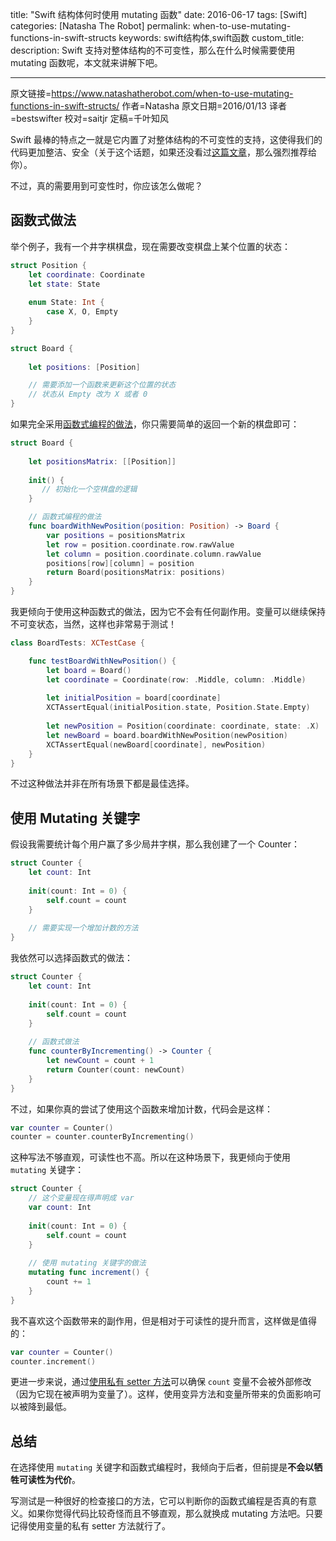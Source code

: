 title: "Swift 结构体何时使用 mutating 函数"
date: 2016-06-17
tags: [Swift]
categories: [Natasha The Robot]
permalink: when-to-use-mutating-functions-in-swift-structs
keywords: swift结构体,swift函数
custom_title: 
description: Swift 支持对整体结构的不可变性，那么在什么时候需要使用 mutating 函数呢，本文就来讲解下吧。

---
原文链接=https://www.natashatherobot.com/when-to-use-mutating-functions-in-swift-structs/
作者=Natasha
原文日期=2016/01/13
译者=bestswifter
校对=saitjr
定稿=千叶知风

<!--此处开始正文-->

Swift 最棒的特点之一就是它内置了对整体结构的不可变性的支持，这使得我们的代码更加整洁、安全（关于这个话题，如果还没看过[这篇文章](https://realm.io/news/andy-matuschak-controlling-complexity/)，那么强烈推荐给你）。

不过，真的需要用到可变性时，你应该怎么做呢？

<!--more-->

## 函数式做法

举个例子，我有一个井字棋棋盘，现在需要改变棋盘上某个位置的状态：

```swift
struct Position {
    let coordinate: Coordinate
    let state: State
    
    enum State: Int {
        case X, O, Empty
    }
}

struct Board {
    
    let positions: [Position]

    // 需要添加一个函数来更新这个位置的状态
    // 状态从 Empty 改为 X 或者 0
}
```

如果完全采用[函数式编程的做法](https://www.natashatherobot.com/functional-programming-in-swift/)，你只需要简单的返回一个新的棋盘即可：

```swift
struct Board {
    
    let positionsMatrix: [[Position]]
    
    init() {
       // 初始化一个空棋盘的逻辑
    }

    // 函数式编程的做法
    func boardWithNewPosition(position: Position) -> Board {
        var positions = positionsMatrix
        let row = position.coordinate.row.rawValue
        let column = position.coordinate.column.rawValue
        positions[row][column] = position
        return Board(positionsMatrix: positions)
    }
}
```

我更倾向于使用这种函数式的做法，因为它不会有任何副作用。变量可以继续保持不可变状态，当然，这样也非常易于测试！

```swift
class BoardTests: XCTestCase {

    func testBoardWithNewPosition() {
        let board = Board()
        let coordinate = Coordinate(row: .Middle, column: .Middle)
        
        let initialPosition = board[coordinate]
        XCTAssertEqual(initialPosition.state, Position.State.Empty)
        
        let newPosition = Position(coordinate: coordinate, state: .X)
        let newBoard = board.boardWithNewPosition(newPosition)
        XCTAssertEqual(newBoard[coordinate], newPosition)
    }
}
```

不过这种做法并非在所有场景下都是最佳选择。

## 使用 Mutating 关键字

假设我需要统计每个用户赢了多少局井字棋，那么我创建了一个 Counter：

```swift
struct Counter {
    let count: Int
    
    init(count: Int = 0) {
        self.count = count
    }
    
    // 需要实现一个增加计数的方法
}
```

我依然可以选择函数式的做法：

```swift
struct Counter {
    let count: Int
    
    init(count: Int = 0) {
        self.count = count
    }
    
    // 函数式做法
    func counterByIncrementing() -> Counter {
        let newCount = count + 1
        return Counter(count: newCount)
    }
}
```

不过，如果你真的尝试了使用这个函数来增加计数，代码会是这样：

```swift
var counter = Counter()
counter = counter.counterByIncrementing()
```

这种写法不够直观，可读性也不高。所以在这种场景下，我更倾向于使用 `mutating` 关键字：

```swift
struct Counter {
    // 这个变量现在得声明成 var
    var count: Int
    
    init(count: Int = 0) {
        self.count = count
    }
    
    // 使用 mutating 关键字的做法
    mutating func increment() {
        count += 1
    }
}
```

我不喜欢这个函数带来的副作用，但是相对于可读性的提升而言，这样做是值得的：

```swift
var counter = Counter()
counter.increment()
```

更进一步来说，通过[使用私有 setter 方法](https://www.natashatherobot.com/swift-magic-public-getter-private-setter/)可以确保 `count` 变量不会被外部修改（因为它现在被声明为变量了）。这样，使用变异方法和变量所带来的负面影响可以被降到最低。

## 总结

在选择使用 `mutating` 关键字和函数式编程时，我倾向于后者，但前提是**不会以牺牲可读性为代价**。

写测试是一种很好的检查接口的方法，它可以判断你的函数式编程是否真的有意义。如果你觉得代码比较奇怪而且不够直观，那么就换成 mutating 方法吧。只要记得使用变量的私有 setter 方法就行了。